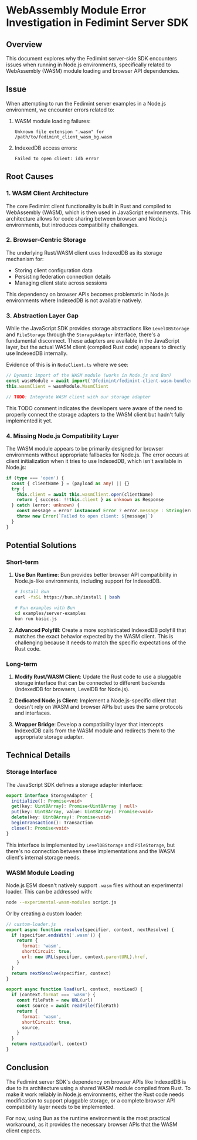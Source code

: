 # WebAssembly Module Error Investigation in Fedimint Server SDK

## Overview

This document explores why the Fedimint server-side SDK encounters issues when running in Node.js environments, specifically related to WebAssembly (WASM) module loading and browser API dependencies.

## Issue

When attempting to run the Fedimint server examples in a Node.js environment, we encounter errors related to:

1. WASM module loading failures:

   ```
   Unknown file extension ".wasm" for /path/to/fedimint_client_wasm_bg.wasm
   ```

2. IndexedDB access errors:
   ```
   Failed to open client: idb error
   ```

## Root Causes

### 1. WASM Client Architecture

The core Fedimint client functionality is built in Rust and compiled to WebAssembly (WASM), which is then used in JavaScript environments. This architecture allows for code sharing between browser and Node.js environments, but introduces compatibility challenges.

### 2. Browser-Centric Storage

The underlying Rust/WASM client uses IndexedDB as its storage mechanism for:

- Storing client configuration data
- Persisting federation connection details
- Managing client state across sessions

This dependency on browser APIs becomes problematic in Node.js environments where IndexedDB is not available natively.

### 3. Abstraction Layer Gap

While the JavaScript SDK provides storage abstractions like `LevelDBStorage` and `FileStorage` through the `StorageAdapter` interface, there's a fundamental disconnect. These adapters are available in the JavaScript layer, but the actual WASM client (compiled Rust code) appears to directly use IndexedDB internally.

Evidence of this is in `NodeClient.ts` where we see:

```typescript
// Dynamic import of the WASM module (works in Node.js and Bun)
const wasmModule = await import('@fedimint/fedimint-client-wasm-bundler')
this.wasmClient = wasmModule.WasmClient

// TODO: Integrate WASM client with our storage adapter
```

This TODO comment indicates the developers were aware of the need to properly connect the storage adapters to the WASM client but hadn't fully implemented it yet.

### 4. Missing Node.js Compatibility Layer

The WASM module appears to be primarily designed for browser environments without appropriate fallbacks for Node.js. The error occurs at client initialization when it tries to use IndexedDB, which isn't available in Node.js:

```typescript
if (type === 'open') {
  const { clientName } = (payload as any) || {}
  try {
    this.client = await this.wasmClient.open(clientName)
    return { success: !!this.client } as unknown as Response
  } catch (error: unknown) {
    const message = error instanceof Error ? error.message : String(error)
    throw new Error(`Failed to open client: ${message}`)
  }
}
```

## Potential Solutions

### Short-term

1. **Use Bun Runtime**: Bun provides better browser API compatibility in Node.js-like environments, including support for IndexedDB.

   ```bash
   # Install Bun
   curl -fsSL https://bun.sh/install | bash

   # Run examples with Bun
   cd examples/server-examples
   bun run basic.js
   ```

2. **Advanced Polyfill**: Create a more sophisticated IndexedDB polyfill that matches the exact behavior expected by the WASM client. This is challenging because it needs to match the specific expectations of the Rust code.

### Long-term

1. **Modify Rust/WASM Client**: Update the Rust code to use a pluggable storage interface that can be connected to different backends (IndexedDB for browsers, LevelDB for Node.js).

2. **Dedicated Node.js Client**: Implement a Node.js-specific client that doesn't rely on WASM and browser APIs but uses the same protocols and interfaces.

3. **Wrapper Bridge**: Develop a compatibility layer that intercepts IndexedDB calls from the WASM module and redirects them to the appropriate storage adapter.

## Technical Details

### Storage Interface

The JavaScript SDK defines a storage adapter interface:

```typescript
export interface StorageAdapter {
  initialize(): Promise<void>
  get(key: Uint8Array): Promise<Uint8Array | null>
  put(key: Uint8Array, value: Uint8Array): Promise<void>
  delete(key: Uint8Array): Promise<void>
  beginTransaction(): Transaction
  close(): Promise<void>
}
```

This interface is implemented by `LevelDBStorage` and `FileStorage`, but there's no connection between these implementations and the WASM client's internal storage needs.

### WASM Module Loading

Node.js ESM doesn't natively support `.wasm` files without an experimental loader. This can be addressed with:

```bash
node --experimental-wasm-modules script.js
```

Or by creating a custom loader:

```javascript
// custom-loader.js
export async function resolve(specifier, context, nextResolve) {
  if (specifier.endsWith('.wasm')) {
    return {
      format: 'wasm',
      shortCircuit: true,
      url: new URL(specifier, context.parentURL).href,
    }
  }
  return nextResolve(specifier, context)
}

export async function load(url, context, nextLoad) {
  if (context.format === 'wasm') {
    const filePath = new URL(url)
    const source = await readFile(filePath)
    return {
      format: 'wasm',
      shortCircuit: true,
      source,
    }
  }
  return nextLoad(url, context)
}
```

## Conclusion

The Fedimint server SDK's dependency on browser APIs like IndexedDB is due to its architecture using a shared WASM module compiled from Rust. To make it work reliably in Node.js environments, either the Rust code needs modification to support pluggable storage, or a complete browser API compatibility layer needs to be implemented.

For now, using Bun as the runtime environment is the most practical workaround, as it provides the necessary browser APIs that the WASM client expects.
